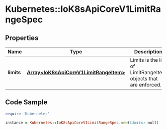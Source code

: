 # Kubernetes::IoK8sApiCoreV1LimitRangeSpec

## Properties

Name | Type | Description | Notes
------------ | ------------- | ------------- | -------------
**limits** | [**Array&lt;IoK8sApiCoreV1LimitRangeItem&gt;**](IoK8sApiCoreV1LimitRangeItem.md) | Limits is the list of LimitRangeItem objects that are enforced. | 

## Code Sample

```ruby
require 'Kubernetes'

instance = Kubernetes::IoK8sApiCoreV1LimitRangeSpec.new(limits: null)
```


